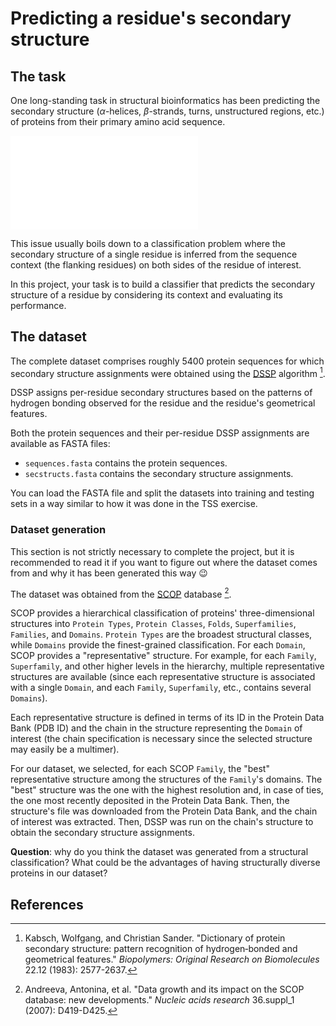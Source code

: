 # Predicting a residue's secondary structure

## The task

One long-standing task in structural bioinformatics has been predicting the secondary structure ($\alpha$-helices, $\beta$-strands, turns, unstructured regions, etc.) of proteins from their primary amino acid sequence.

![figure_alpha_helix](figures/figure_ss.pdf)

This issue usually boils down to a classification problem where the secondary structure of a single residue is inferred from the sequence context (the flanking residues) on both sides of the residue of interest.

In this project, your task is to build a classifier that predicts the secondary structure of a residue by considering its context and evaluating its performance.

## The dataset

The complete dataset comprises roughly 5400 protein sequences for which secondary structure assignments were obtained using the [DSSP](https://swift.cmbi.umcn.nl/gv/dssp/DSSP_3.html) algorithm [^Kabsch and Sander, 1983].

DSSP assigns per-residue secondary structures based on the patterns of hydrogen bonding observed for the residue and the residue's geometrical features.

Both the protein sequences and their per-residue DSSP assignments are available as FASTA files:

* `sequences.fasta` contains the protein sequences.
* `secstructs.fasta` contains the secondary structure assignments.

You can load the FASTA file and split the datasets into training and testing sets in a way similar to how it was done in the TSS exercise.

### Dataset generation

This section is not strictly necessary to complete the project, but it is recommended to read it if you want to figure out where the dataset comes from and why it has been generated this way 😉

The dataset was obtained from the [SCOP](https://scop.mrc-lmb.cam.ac.uk/) database [^Andreeva et al., 2007].

SCOP provides a hierarchical classification of proteins' three-dimensional structures into `Protein Types`, `Protein Classes`, `Folds`, `Superfamilies`, `Families`, and `Domains`. `Protein Types` are the broadest structural classes, while `Domains` provide the finest-grained classification. For each `Domain`, SCOP provides a "representative" structure. For example, for each `Family`, `Superfamily`, and other higher levels in the hierarchy, multiple representative structures are available (since each representative structure is associated with a single `Domain`, and each `Family`, `Superfamily`, etc., contains several `Domains`).

Each representative structure is defined in terms of its ID in the Protein Data Bank (PDB ID) and the chain in the structure representing the `Domain` of interest (the chain specification is necessary since the selected structure may easily be a multimer).

For our dataset, we selected, for each SCOP `Family`, the "best" representative structure among the structures of the `Family`'s domains. The "best" structure was the one with the highest resolution and, in case of ties, the one most recently deposited in the Protein Data Bank. Then, the structure's file was downloaded from the Protein Data Bank, and the chain of interest was extracted. Then, DSSP was run on the chain's structure to obtain the secondary structure assignments.

**Question**: why do you think the dataset was generated from a structural classification? What could be the advantages of having structurally diverse proteins in our dataset?

## References

[^Andreeva et al., 2007]: Andreeva, Antonina, et al. "Data growth and its impact on the SCOP database: new developments." *Nucleic acids research* 36.suppl_1 (2007): D419-D425.
[^Kabsch and Sander, 1983]: Kabsch, Wolfgang, and Christian Sander. "Dictionary of protein secondary structure: pattern recognition of hydrogen‐bonded and geometrical features." *Biopolymers: Original Research on Biomolecules* 22.12 (1983): 2577-2637.

